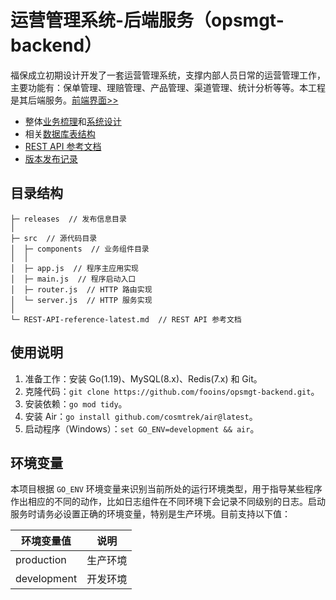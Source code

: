# 运营管理系统-后端服务（opsmgt-backend）

福保成立初期设计开发了一套运营管理系统，支撑内部人员日常的运营管理工作，主要功能有：保单管理、理赔管理、产品管理、渠道管理、统计分析等等。本工程是其后端服务。[前端界面>>](../../../opsmgt-frontend)

- 整体[业务梳理](../../../.github/tree/main/profile/成立初期/成立初期业务梳理.md)和[系统设计](../../../.github/tree/main/profile/成立初期/成立初期系统设计.md)
- 相关[数据库表结构](../../../.github/tree/main/profile/成立初期/sql)
- [REST API 参考文档](./REST-API-reference-latest.md)
- [版本发布记录](./releases)

## 目录结构

```
├─ releases  // 发布信息目录
│
├─ src  // 源代码目录
│  ├─ components  // 业务组件目录
│  │
│  ├─ app.js  // 程序主应用实现
│  ├─ main.js  // 程序启动入口
│  ├─ router.js  // HTTP 路由实现
│  └─ server.js  // HTTP 服务实现
│
└─ REST-API-reference-latest.md  // REST API 参考文档
```

## 使用说明

1. 准备工作：安装 Go(1.19)、MySQL(8.x)、Redis(7.x) 和 Git。
2. 克隆代码：`git clone https://github.com/fooins/opsmgt-backend.git`。
3. 安装依赖：`go mod tidy`。
4. 安装 Air：`go install github.com/cosmtrek/air@latest`。
5. 启动程序（Windows）：`set GO_ENV=development && air`。

## 环境变量

本项目根据 `GO_ENV` 环境变量来识别当前所处的运行环境类型，用于指导某些程序作出相应的不同的动作，比如日志组件在不同环境下会记录不同级别的日志。启动服务时请务必设置正确的环境变量，特别是生产环境。目前支持以下值：

| 环境变量值  | 说明     |
| ----------- | -------- |
| production  | 生产环境 |
| development | 开发环境 |
